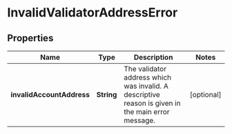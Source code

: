 

# InvalidValidatorAddressError


## Properties

Name | Type | Description | Notes
------------ | ------------- | ------------- | -------------
**invalidAccountAddress** | **String** | The validator address which was invalid. A descriptive reason is given in the main error message. |  [optional]



